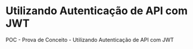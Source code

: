 # Utilizando Autenticação de API com JWT
POC - Prova de Conceito - Utilizando Autenticação de API com JWT
